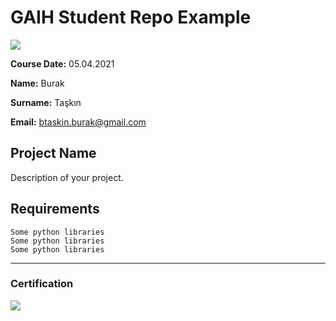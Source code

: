 # GAIH Student Repo Example
![](img/newlogo.png)

**Course Date:** 05.04.2021

**Name:** Burak

**Surname:** Taşkın

**Email:** btaskin.burak@gmail.com


## Project Name
Description of your project.

## Requirements
```
Some python libraries
Some python libraries
Some python libraries
```
---

### Certification
![](img/TopLearnerCertificate.png)

